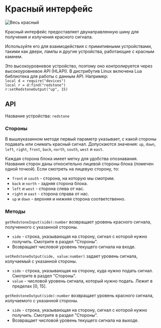 # Красный интерфейс
![Весь красный](block:oc2r:redstone_interface)

Красный интерфейс предоставляет двунаправленную шину для получения и излучения красного сигнала.

Используйте его для взаимодействия с примитивными устройствами, такими как двери, лампы и другие устройства, работающие с красным камнем.

Это высокоуровневое устройство, поэтому оно контролируется через высокоуровневое API (HLAPI). В дистрибутив Linux включена Lua библиотека для работы с данным API. Например:  
`local d = require("devices")`  
`local r = d:find("redstone")`  
`r:setRedstoneOutput("up", 15)`

## API
Название устройства: `redstone`

### Стороны
В вышеуказанном методе первый параметр указывает, с какой стороны подавать или снимать красный сигнал. Допускаются значения: `up`, `down`, `left`, `right`, `front`, `back`, `north`, `south`, `west` и `east`.

Каждая сторона блока имеет метку для удобства опознавания. Названия сторон даны относительно лицевой стороны блока (помечен одной точкой). Если смотреть на лицевую сторону, то:
- `front` и `south` - сторона, на которую мы смотрим.
- `back` и `north` - задняя сторона блока.
- `left` и `west` - сторона слева от нас.
- `right` и `east` - сторона справа от нас.
- `up` и `down` - верхняя и нижняя сторона соответственно.

### Методы
`getRedstoneInput(side):number` возвращает уровень красного сигнала, полученного с указанной стороны.
- `side` - строка, указывающая на сторону, сигнал с которой нужно получить. Смотрите в раздел "Стороны".
- Возвращает числовой уровень текущего сигнала на входе.

`setRedstoneOutput(side, value:number)` задает уровень сигнала, излучаемый с указанной стороны.
- `side` - строка, указывающая на сторону, куда нужно подать сигнал. Смотрите в раздел "Стороны".
- `value` - числовой уровень сигнала, который нужно подать. Лежит в пределах [0, 15].

`getRedstoneOutput(side):number` возвращает уровень красного сигнала, излучаемого с указанной стороны.
- `side` - строка, указывающая на сторону, сигнал с которой нужно получить. Смотрите в раздел "Стороны".
- Возвращает числовой уровень текущего сигнала на выходе.
